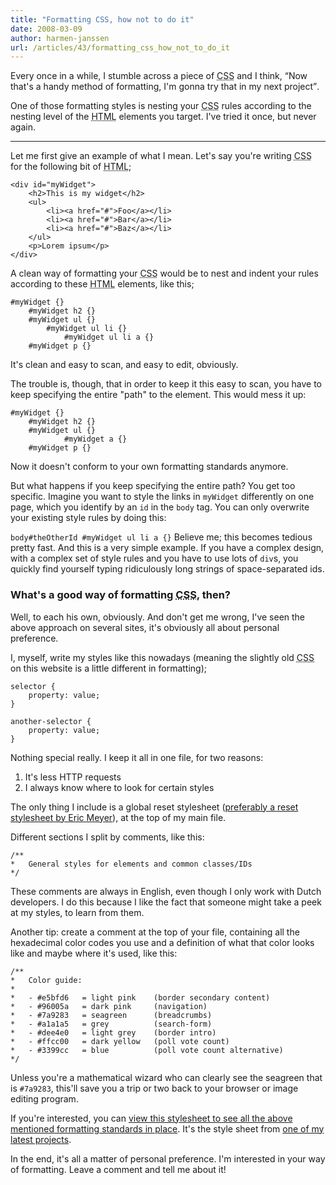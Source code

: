 ```yaml
---
title: "Formatting CSS, how not to do it"
date: 2008-03-09
author: harmen-janssen
url: /articles/43/formatting_css_how_not_to_do_it
---
```


<p>
Every once in a while, I stumble across a piece of <abbr title="Cascading Style Sheets">CSS</abbr> and I think, <q>Now that's a handy method of formatting, I'm gonna try that in my next project</q>.</p>
<p>
One of those formatting styles is nesting your <abbr title="Cascading Style Sheets">CSS</abbr> rules according to the nesting level of the <abbr title="HyperText Markup Language">HTML</abbr> elements you target. I've tried it once, but never again.</p>

---

Let me first give an example of what I mean. Let's say you're writing <abbr title="Cascading Style Sheets">CSS</abbr> for the following bit of <abbr title="HyperText Markup Language">HTML</abbr>;

```
<div id="myWidget">
	<h2>This is my widget</h2>
	<ul>
		<li><a href="#">Foo</a></li>
		<li><a href="#">Bar</a></li>
		<li><a href="#">Baz</a></li>
	</ul>
	<p>Lorem ipsum</p>
</div>
```

A clean way of formatting your <abbr title="Cascading Style Sheets">CSS</abbr> would be to nest and indent your rules according to these <abbr title="HyperText Markup Language">HTML</abbr> elements, like this;

```
#myWidget {}
	#myWidget h2 {}
	#myWidget ul {}
		#myWidget ul li {}
			#myWidget ul li a {}
	#myWidget p {}
```

It's clean and easy to scan, and easy to edit, obviously.

The trouble is, though, that in order to keep it this easy to scan, you have to keep specifying the entire "path" to the element. This would mess it up:

```
#myWidget {}
	#myWidget h2 {}
	#myWidget ul {}
			#myWidget a {}
	#myWidget p {}
```

Now it doesn't conform to your own formatting standards anymore.

But what happens if you keep specifying the entire path? You get too specific. Imagine you want to style the links in `myWidget` differently on one page, which you identify by an `id` in the `body` tag. You can only overwrite your existing style rules by doing this:

`body#theOtherId #myWidget ul li a {}` Believe me; this becomes tedious pretty fast. And this is a very simple example. If you have a complex design, with a complex set of style rules and you have to use lots of `div`s, you quickly find yourself typing ridiculously long strings of space-separated ids.

### What's a good way of formatting <abbr title="Cascading Style Sheets">CSS</abbr>, then?

Well, to each his own, obviously. And don't get me wrong, I've seen the above approach on several sites, it's obviously all about personal preference.

I, myself, write my styles like this nowadays (meaning the slightly old <abbr title="Cascading Style Sheets">CSS</abbr> on this website is a little different in formatting);

```
selector {
	property: value;
}

another-selector {
	property: value;
}
```

Nothing special really. I keep it all in one file, for two reasons:

1. It's less HTTP requests
2. I always know where to look for certain styles

The only thing I include is a global reset stylesheet ([preferably a reset stylesheet by Eric Meyer](http://meyerweb.com/eric/thoughts/2008/01/15/resetting-again/)), at the top of my main file.

Different sections I split by comments, like this:

```
/**
*	General styles for elements and common classes/IDs
*/
```

These comments are always in English, even though I only work with Dutch developers. I do this because I like the fact that someone might take a peek at my styles, to learn from them.

Another tip: create a comment at the top of your file, containing all the hexadecimal color codes you use and a definition of what that color looks like and maybe where it's used, like this:

```
/**
*	Color guide:
*
*	- #e5bfd6	= light pink	(border secondary content)
*	- #96005a	= dark pink		(navigation)
*	- #7a9283	= seagreen		(breadcrumbs)
*	- #a1a1a5	= grey			(search-form)
*	- #dee4e0	= light grey	(border intro)
*	- #ffcc00	= dark yellow	(poll vote count)
*	- #3399cc	= blue			(poll vote count alternative)
*/
```

Unless you're a mathematical wizard who can clearly see the seagreen that is `#7a9283`, this'll save you a trip or two back to your browser or image editing program.

If you're interested, you can [view this stylesheet to see all the above mentioned formatting standards in place](http://tap-uitvaart-ouwerkerk.nl/css/screen.css). It's the style sheet from [one of my latest projects](http://tap-uitvaart-ouwerkerk.nl).

In the end, it's all a matter of personal preference. I'm interested in your way of formatting. Leave a comment and tell me about it!

